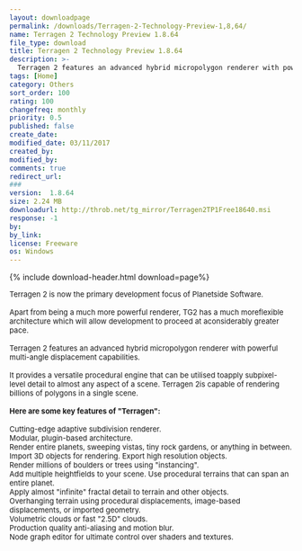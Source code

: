 ```yaml
---
layout: downloadpage
permalink: /downloads/Terragen-2-Technology-Preview-1,8,64/
name: Terragen 2 Technology Preview 1.8.64
file_type: download
title: Terragen 2 Technology Preview 1.8.64
description: >-
  Terragen 2 features an advanced hybrid micropolygon renderer with powerful multi-angle displacement capabilities
tags: [Home]
category: Others
sort_order: 100
rating: 100
changefreq: monthly
priority: 0.5
published: false
create_date: 
modified_date: 03/11/2017
created_by: 
modified_by: 
comments: true
redirect_url: 
### 
version:  1.8.64
size: 2.24 MB
downloadurl: http://throb.net/tg_mirror/Terragen2TP1Free18640.msi
response: -1
by: 
by_link: 
license: Freeware
os: Windows
---
```


{% include download-header.html download=page%}

<p style="fix-download-text !important">
<p><font size="2"><p>Terragen 2 is now the primary development focus of Planetside Software. <br />
<br />
Apart from being a much more powerful renderer, TG2 has a much moreflexible architecture which will allow development to proceed at aconsiderably greater pace.<br />
<br />
Terragen 2 features an advanced hybrid micropolygon renderer with powerful multi-angle displacement capabilities.<br />
<br />
It provides a versatile procedural engine that can be utilised toapply subpixel-level detail to almost any aspect of a scene. Terragen 2is capable of rendering billions of polygons in a single scene. <br />
<br />
<span><strong>Here are some key features of "Terragen":</strong></span><br />
<br />
Cutting-edge adaptive subdivision renderer. <br />
Modular, plugin-based architecture. <br />
Render entire planets, sweeping vistas, tiny rock gardens, or anything in between. <br />
Import 3D objects for rendering. Export high resolution objects. <br />
Render millions of boulders or trees using "instancing". <br />
Add multiple heightfields to your scene. Use procedural terrains that can span an entire planet. <br />
Apply almost "infinite" fractal detail to terrain and other objects. <br />
Overhanging terrain using procedural displacements, image-based displacements, or imported geometry. <br />
Volumetric clouds or fast "2.5D" clouds. <br />
Production quality anti-aliasing and motion blur. <br />
Node graph editor for ultimate control over shaders and textures.</p></p></p>
